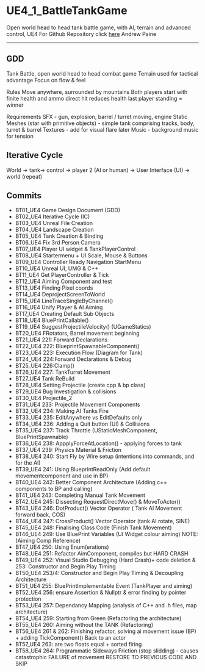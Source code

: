 # UE4_1_BattleTankGame
Open world head to head tank battle game, with AI, terrain and advanced control, UE4
For Github Repository click [here](https://github.com/chineseburn/UE4_1_BattleTank)
Andrew Paine

---
## GDD

Tank Battle, open world head to head combat game
Terrain used for tactical advantage
Focus on flow & feel

Rules
Move anywhere, surrounded by mountains
Both players start with finite health and ammo
direct hit reduces health
last player standing = winner

Requirements
SFX - gun, explosion, barrel / turret moving, engine
Static Meshes (star with primitive objects) - simple tank comprising tracks, body, turret & barrel
Textures - add for visual flare later
Music - background music for tension

## Iterative Cycle
World -> tank-> control -> player 2 (AI or human) -> User Interface (UI) -> world (repeat)

## Commits
* BT01_UE4 Game Design Document (GDD)
* BT02_UE4 Iterative Cycle (IC)
* BT03_UE4 Unreal File Creation
* BT04_UE4 Landscape Creation
* BT05_UE4 Tank Creation & Binding
* BT06_UE4 Fix 3rd Person Camera
* BT07_UE4 Player UI widget & TankPlayerControl
* BT08_UE4 Startermenu + UI Scale, Mouse & Buttons
* BT09_UE4 Controller Ready Navigation StartMenu
* BT10_UE4 Unreal UI, UMG & C++
* BT11_UE4 Get PlayerController & Tick
* BT12_UE4 Aiming Component and test
* BT13_UE4 Finding Pixel coords
* BT14_UE4 DeprojectScreenToWorld
* BT15_UE4 LineTraceSingleByChannel()
* BT16_UE4 Unify Player & AI Aiming
* BT17_UE4 Creating Default Sub Objects
* BT18_UE4 BluePrintCallable()
* BT19_UE4 SuggestProjectileVelocity() (UGameStatics)
* BT20_UE4 FRotators, Barrel movement beginning
* BT21_UE4 221: Forward Declarations
* BT22_UE4 222: BlueprintSpawnableComponent()
* BT23_UE4 223: Execution Flow (Diagram for Tank)
* BT24_UE4 224:Forward Declarations & Debug
* BT25_UE4 226:Clamp()
* BT26_UE4 227: TankTurret Movement
* BT27_UE4 Tank ReBuild
* BT28_UE4 Setting Projectile (create cpp & bp class)
* BT29_UE4 Bug Investigation & collisions
* BT30_UE4 Projectile_2
* BT31_UE4 233: Projectile Movement Components
* BT32_UE4 234: Making AI Tanks Fire
* BT33_UE4 235: EditAnywhere vs EditDefaults only
* BT34_UE4 236: Adding a Quit button (UI) & Collisions
* BT35_UE4 237: Track Throttle (UStaticMeshComponent, BluePrintSpawnable)
* BT36_UE4 238: AppplyForceAtLocation() - applying forces to tank
* BT37_UE4 239: Physics Material & Friction
* BT38_UE4 240: Start Fly by Wire setup (intentions into commands, and for the AI)
* BT39_UE4 241: Using BlueprintReadOnly (Add default movementcomponent and use in BP)   
* BT40_UE4 242: Better Component Architecture (Adding c++ components to BP and calling)
* BT41_UE4 243: Completing Manual Tank Movement
* BT42_UE4 245: Dissecting RequestDirectMove() & MoveToActor()
* BT43_UE4 246: DotProduct() Vector Operator ( Tank AI Movement forward back, COS)
* BT44_UE4 247: CrossProduct() Vector Operator (tank AI rotate, SINE)
* BT45_UE4 248: Finalising Class Code (Finish Tank Movement)
* BT46_UE4 249: Use BluePrint Variables (UI Widget colour aiming) NOTE: (Aiming Comp Reference)
* BT47_UE4 250: Using Enum(erations)
* BT48_UE4 251: Refactor AimComponent, compiles but HARD CRASH
* BT49_UE4 252: Visual Studio Debugging (Hard Crash)+ code deletion & 253: Constructor and Begin Play Timing
* BT50_UE4 253/4: Constructor and Begin Play Timing & Decoupling Architecture
* BT51_UE4 255: BluePrintImplementable Event (TankPlayer and aiming)
* BT52_UE4 256: ensure Assertion & Nullptr & error finding by pointer protection
* BT53_UE4 257: Dependancy Mapping (analysis of C++ and .h files, map architecture)
* BT54_UE4 259: Starting from Green (Refactoring the architecture)
* BT55_UE4 260: Aiming without the TANK (Refactoring)
* BT56_UE4 261 & 262: Finishing refactor, solving ai movement issue (BP) + adding TickComponent() Back to an actor
* BT57_UE4 263: are two floats equal + sorted firing
* BT58_UE4 264: Programmatic Sideways Friction (stop slidding) - causes catastrophic FAILURE of movement RESTORE TO PREVIOUS CODE AND SKIP